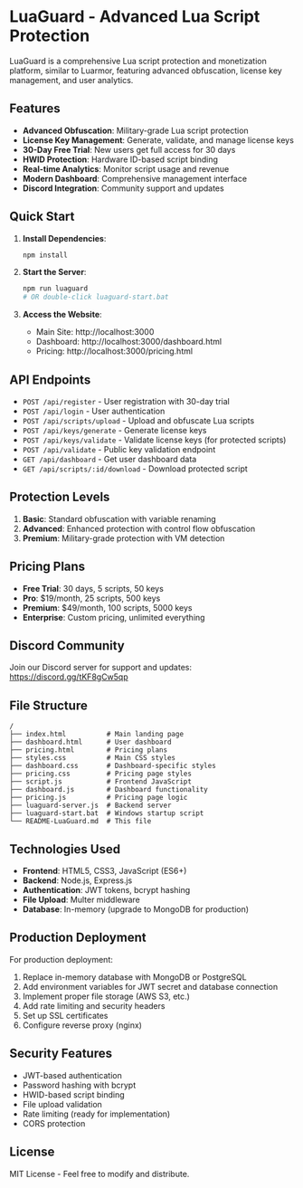 # LuaGuard - Advanced Lua Script Protection

LuaGuard is a comprehensive Lua script protection and monetization platform, similar to Luarmor, featuring advanced obfuscation, license key management, and user analytics.

## Features

- **Advanced Obfuscation**: Military-grade Lua script protection
- **License Key Management**: Generate, validate, and manage license keys
- **30-Day Free Trial**: New users get full access for 30 days
- **HWID Protection**: Hardware ID-based script binding
- **Real-time Analytics**: Monitor script usage and revenue
- **Modern Dashboard**: Comprehensive management interface
- **Discord Integration**: Community support and updates

## Quick Start

1. **Install Dependencies**:
   ```bash
   npm install
   ```

2. **Start the Server**:
   ```bash
   npm run luaguard
   # OR double-click luaguard-start.bat
   ```

3. **Access the Website**:
   - Main Site: http://localhost:3000
   - Dashboard: http://localhost:3000/dashboard.html
   - Pricing: http://localhost:3000/pricing.html

## API Endpoints

- `POST /api/register` - User registration with 30-day trial
- `POST /api/login` - User authentication
- `POST /api/scripts/upload` - Upload and obfuscate Lua scripts
- `POST /api/keys/generate` - Generate license keys
- `POST /api/keys/validate` - Validate license keys (for protected scripts)
- `POST /api/validate` - Public key validation endpoint
- `GET /api/dashboard` - Get user dashboard data
- `GET /api/scripts/:id/download` - Download protected script

## Protection Levels

1. **Basic**: Standard obfuscation with variable renaming
2. **Advanced**: Enhanced protection with control flow obfuscation
3. **Premium**: Military-grade protection with VM detection

## Pricing Plans

- **Free Trial**: 30 days, 5 scripts, 50 keys
- **Pro**: $19/month, 25 scripts, 500 keys
- **Premium**: $49/month, 100 scripts, 5000 keys
- **Enterprise**: Custom pricing, unlimited everything

## Discord Community

Join our Discord server for support and updates: https://discord.gg/tKF8gCw5qp

## File Structure

```
/
├── index.html          # Main landing page
├── dashboard.html      # User dashboard
├── pricing.html        # Pricing plans
├── styles.css          # Main CSS styles
├── dashboard.css       # Dashboard-specific styles
├── pricing.css         # Pricing page styles
├── script.js           # Frontend JavaScript
├── dashboard.js        # Dashboard functionality
├── pricing.js          # Pricing page logic
├── luaguard-server.js  # Backend server
├── luaguard-start.bat  # Windows startup script
└── README-LuaGuard.md  # This file
```

## Technologies Used

- **Frontend**: HTML5, CSS3, JavaScript (ES6+)
- **Backend**: Node.js, Express.js
- **Authentication**: JWT tokens, bcrypt hashing
- **File Upload**: Multer middleware
- **Database**: In-memory (upgrade to MongoDB for production)

## Production Deployment

For production deployment:

1. Replace in-memory database with MongoDB or PostgreSQL
2. Add environment variables for JWT secret and database connection
3. Implement proper file storage (AWS S3, etc.)
4. Add rate limiting and security headers
5. Set up SSL certificates
6. Configure reverse proxy (nginx)

## Security Features

- JWT-based authentication
- Password hashing with bcrypt
- HWID-based script binding
- File upload validation
- Rate limiting (ready for implementation)
- CORS protection

## License

MIT License - Feel free to modify and distribute.
